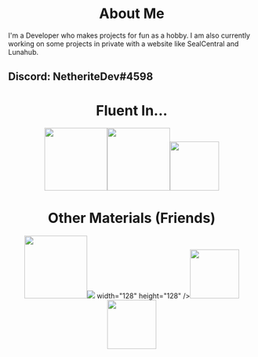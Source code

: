 <h1 align="center">About Me</h1>

I'm a Developer who makes projects for fun as a hobby. I am also currently working on some projects in private with a website like SealCentral and Lunahub.
## Discord: NetheriteDev#4598

<h1 align="center">Fluent In...</h1>

<div align="center">
<img src="https://upload.wikimedia.org/wikipedia/commons/thumb/6/61/HTML5_logo_and_wordmark.svg/512px-HTML5_logo_and_wordmark.svg.png" width="128" height="128" /><img src="https://upload.wikimedia.org/wikipedia/commons/thumb/d/d5/CSS3_logo_and_wordmark.svg/1452px-CSS3_logo_and_wordmark.svg.png" height="128" /><img src="https://upload.wikimedia.org/wikipedia/commons/6/6a/JavaScript-logo.png" width="100" height="100" />
</div>

<h1 align="center">Other Materials (Friends)</h1>

<div align="center">
<img src="https://user-images.githubusercontent.com/114841605/207479883-95b41399-87b0-41fd-aa5b-dd195b22ec5c.png" width="128" height="128" /><img src="<img src="https://user-images.githubusercontent.com/114841605/207480045-57373c0b-be5a-41e7-a106-86dbba366e9e.png"/> width="128" height="128" /><img src="https://freepngimg.com/thumb/minecraft/21-2-minecraft-emerald-png.png" width="100" height="100" /><img src="https://minecraft-max.net/upload/iblock/845/k0sm05x8mhzfvqwkqsqaxji4js9tpzvp.png" width="100" height="100" />
</div>
